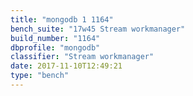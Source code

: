 ```yaml
---
title: "mongodb 1 1164"
bench_suite: "17w45 Stream workmanager"
build_number: "1164"
dbprofile: "mongodb"
classifier: "Stream workmanager"
date: 2017-11-10T12:49:21
type: "bench"
---
```

